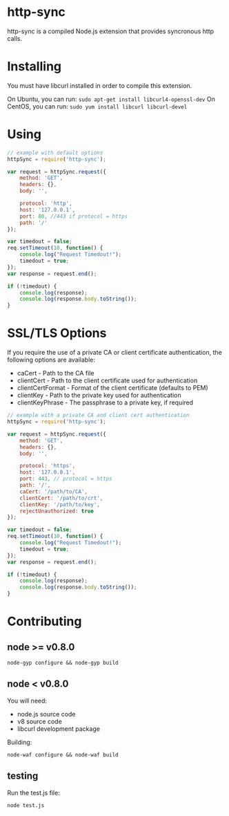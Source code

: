 # http-sync

http-sync is a compiled Node.js extension that provides syncronous http calls.

# Installing

You must have libcurl installed in order to compile this extension.

On Ubuntu, you can run: `sudo apt-get install libcurl4-openssl-dev`
On CentOS, you can run: `sudo yum install libcurl libcurl-devel`

# Using

```javascript
// example with default options
httpSync = require('http-sync');

var request = httpSync.request({
    method: 'GET',
    headers: {},
    body: '',

    protocol: 'http',
    host: '127.0.0.1',
    port: 80, //443 if protocol = https
    path: '/'
});

var timedout = false;
req.setTimeout(10, function() {
    console.log("Request Timedout!");
    timedout = true;
});
var response = request.end();

if (!timedout) {
    console.log(response);
    console.log(response.body.toString());
}
```

# SSL/TLS Options

If you require the use of a private CA or client certificate authentication, the following options are available:

* caCert - Path to the CA file
* clientCert - Path to the client certificate used for authentication
* clientCertFormat - Format of the client certificate (defaults to PEM)
* clientKey - Path to the private key used for authentication
* clientKeyPhrase - The passphrase to a private key, if required

```javascript
// example with a private CA and client cert authentication
httpSync = require('http-sync');

var request = httpSync.request({
    method: 'GET',
    headers: {},
    body: '',

    protocol: 'https',
    host: '127.0.0.1',
    port: 443, // protocol = https
    path: '/',
    caCert: '/path/to/CA',
    clientCert: '/path/to/crt',
    clientKey: '/path/to/key',
    rejectUnauthorized: true
});

var timedout = false;
req.setTimeout(10, function() {
    console.log("Request Timedout!");
    timedout = true;
});
var response = request.end();

if (!timedout) {
    console.log(response);
    console.log(response.body.toString());
}
```

# Contributing

## node >= v0.8.0

`node-gyp configure && node-gyp build`

## node < v0.8.0

You will need:

* node.js source code
* v8 source code
* libcurl development package

Building:

    node-waf configure && node-waf build

## testing

Run the test.js file:

    node test.js


